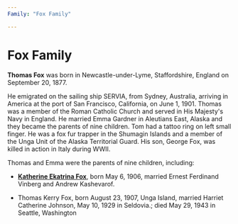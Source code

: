 ```yaml
---
Family: "Fox Family"

---
```

# Fox Family

**Thomas Fox** was born in Newcastle-under-Lyme, Staffordshire, England on September 20, 1877.  

He emigrated on the sailing ship SERVIA, from Sydney, Australia, arriving in America at the port of San Francisco, California, on June 1, 1901. Thomas was a member of the Roman Catholic Church and served in His Majesty's Navy in England. He married Emma Gardner in Aleutians East, Alaska and they became the parents of nine children. Tom had a tattoo ring on left small finger. He was a fox fur trapper in the Shumagin Islands and a member of the Unga Unit of the Alaska Territorial Guard. His son, George Fox, was killed in action in Italy during WWII.

Thomas and Emma were the parents of nine children, including:

- [**Katherine Ekatrina Fox**](../_people/Kashevarof_Katherine_F_Fox.md), born May 6, 1906, married Ernest Ferdinand Vinberg and Andrew Kashevarof.

- Thomas Kerry Fox, born August 23, 1907, Unga Island, married Harriet Catherine Johnson, May 10, 1929 in Seldovia.; died May 29, 1943 in Seattle, Washington

